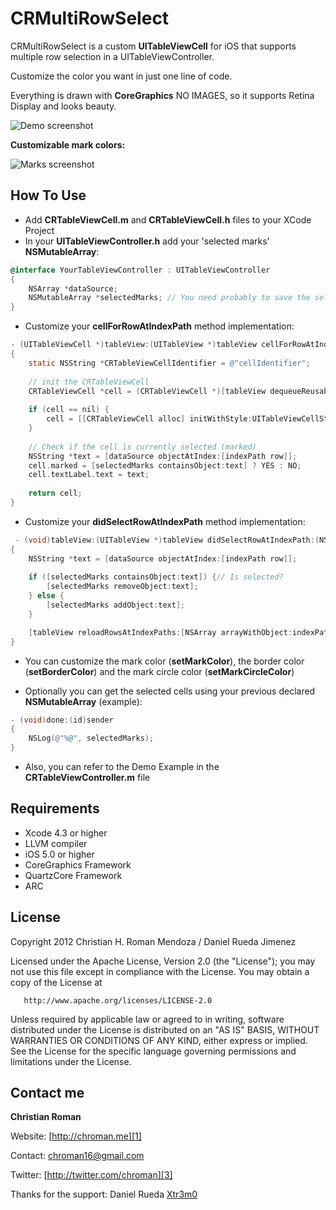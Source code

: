 CRMultiRowSelect
============

CRMultiRowSelect is a custom **UITableViewCell** for iOS that supports multiple row selection in a UITableViewController.

Customize the color you want in just one line of code.

Everything is drawn with **CoreGraphics** NO IMAGES, so it supports Retina Display and looks beauty.

![Demo screenshot](https://github.com/chroman/CRMultiRowSelect/raw/master/demo.png)

**Customizable mark colors:**

![Marks screenshot](https://github.com/chroman/CRMultiRowSelect/raw/master/marks.png)

How To Use
----------

 - Add **CRTableViewCell.m** and **CRTableViewCell.h** files to your XCode Project
 - In your **UITableViewController.h** add your 'selected marks' **NSMutableArray**:

```objective-c
@interface YourTableViewController : UITableViewController
{
    NSArray *dataSource;
    NSMutableArray *selectedMarks; // You need probably to save the selected cells for use in the future.
}
```

- Customize your **cellForRowAtIndexPath** method implementation:

```objective-c
- (UITableViewCell *)tableView:(UITableView *)tableView cellForRowAtIndexPath:(NSIndexPath *)indexPath
{
    static NSString *CRTableViewCellIdentifier = @"cellIdentifier";
    
    // init the CRTableViewCell
    CRTableViewCell *cell = (CRTableViewCell *)[tableView dequeueReusableCellWithIdentifier:CRTableViewCellIdentifier];
    
    if (cell == nil) {
        cell = [[CRTableViewCell alloc] initWithStyle:UITableViewCellStyleDefault reuseIdentifier:CRTableViewCellIdentifier];
    }
    
    // Check if the cell is currently selected (marked)
    NSString *text = [dataSource objectAtIndex:[indexPath row]];
    cell.marked = [selectedMarks containsObject:text] ? YES : NO;
    cell.textLabel.text = text;
    
    return cell;
}
```

 - Customize your **didSelectRowAtIndexPath** method implementation:

```objective-c
 - (void)tableView:(UITableView *)tableView didSelectRowAtIndexPath:(NSIndexPath *)indexPath
{
    NSString *text = [dataSource objectAtIndex:[indexPath row]];
    
    if ([selectedMarks containsObject:text]) {// Is selected?
        [selectedMarks removeObject:text];
    } else {
        [selectedMarks addObject:text];
    }

    [tableView reloadRowsAtIndexPaths:[NSArray arrayWithObject:indexPath] withRowAnimation:UITableViewRowAnimationAutomatic];
}
```

 - You can customize the mark color (**setMarkColor**), the border color (**setBorderColor**) and the mark circle color (**setMarkCircleColor**)

 - Optionally you can get the selected cells using your previous declared **NSMutableArray** (example):

```objective-c
- (void)done:(id)sender
{
    NSLog(@"%@", selectedMarks);
}
```

- Also, you can refer to the Demo Example in the **CRTableViewController.m** file

Requirements
----------
* Xcode 4.3 or higher
* LLVM compiler
* iOS 5.0 or higher
* CoreGraphics Framework
* QuartzCore Framework
* ARC

## License
Copyright 2012 Christian H. Roman Mendoza / Daniel Rueda Jimenez

   Licensed under the Apache License, Version 2.0 (the "License");
   you may not use this file except in compliance with the License.
   You may obtain a copy of the License at

       http://www.apache.org/licenses/LICENSE-2.0

   Unless required by applicable law or agreed to in writing, software
   distributed under the License is distributed on an "AS IS" BASIS,
   WITHOUT WARRANTIES OR CONDITIONS OF ANY KIND, either express or implied.
   See the License for the specific language governing permissions and
   limitations under the License.


Contact me
----------

**Christian Roman**  
  
Website: [http://chroman.me][1]

Contact: [chroman16@gmail.com][2]

Twitter: [http://twitter.com/chroman][3] 

Thanks for the support: Daniel Rueda [Xtr3m0][4]

  [1]: http://chroman.me
  [2]: mailto:chroman16@gmail.com
  [3]: http://twitter.com/chroman
  [4]: http://git.drj.mx/
